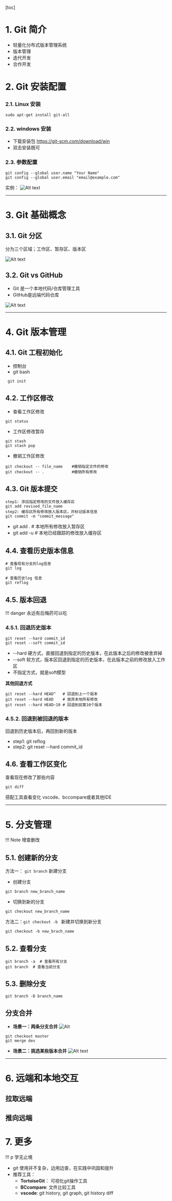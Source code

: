 [toc]


# 1. Git 简介
* 轻量化分布式版本管理系统
* 版本管理
* 迭代开发
* 合作开发


# 2. Git 安装配置

### 2.1. Linux 安装

```bash{.line-numbers}
sudo apt-get install git-all
```

### 2.2. windows 安装

*  下载安装包 https://git-scm.com/download/win 
* 双击安装既可

 
### 2.3. 参数配置

``` bash{.line-numbers}
git config --global user.name "Your Name"
git config --global user.email "email@example.com"
```
实例：
![Alt text](image-1.png)

---


# 3. Git 基础概念
## 3.1. Git 分区
分为三个区域；工作区、暂存区、版本区

![Alt text](image.png)

## 3.2. Git vs GitHub
* Git 是一个本地代码/仓库管理工具
* GitHub是远端代码仓库

![Alt text](image-2.png)

___

# 4. Git 版本管理

## 4.1. Git 工程初始化

* 控制台
* git bash


```bash{.line-numbers}
 git init
```
## 4.2. 工作区修改
* 查看工作区修改
```bash{.line-numbers}
git status 
```
* 工作区修改暂存
```bash{.line-numbers}
git stash 
git stash pop
```

* 撤销工作区修改
```bash{.line-numbers}
git checkout -- file_name    #撤销指定文件的修改
git checkout -- .            #撤销所有修改
```


## 4.3. Git 版本提交
```bash{.line-numbers}
step1: 添加指定修改的文件放入缓存区
git add revised_file_name
step2: 缓存区所有修改放入版本区，并标记版本信息
git commit -m "commit_message"
```
* git add .  # 本地所有修改放入暂存区
* git add -u # 本地已经跟踪的修改放入缓存区

## 4.4. 查看历史版本信息
```bash{.line-numbers}
# 查看现有分支的log信息
git log

# 查看历史log 信息
git reflog
```

## 4.5. 版本回退
!!! danger 永远有后悔药可以吃 

### 4.5.1. 回退历史版本

```bash{.line-numbers}
git reset --hard commit_id
git reset --soft commit_id
```

* --hard 硬方式，直接回退到指定的历史版本，在此版本之后的修改被舍弃掉
* --soft 软方式，版本区回退到指定的历史版本，在此版本之前的修改放入工作区
* 不指定方式，就是soft模型

**其他回退方式**

```bash{.line-numbers}
git reset --hard HEAD^   # 回退到上一个版本
git reset --hard HEAD    # 放弃本地所有修改
git reset --hard HEAD~10 # 回退到前第10个版本
```

### 4.5.2. 回退到被回退的版本

回退到历史版本后，再回到新的版本

* step1: git reflog
* step2: git reset --hard commit_id


## 4.6. 查看工作区变化
查看现在修改了那些内容
```bash{.line-numbers}
git diff
```

搭配工具查看变化 vscode、bccompare或者其他IDE


***

# 5. 分支管理

!!! Note 增查删改

## 5.1. 创建新的分支

方法一： ```git branch``` 新建分支

- 创建分支

```bash{.line-numbers}
git branch new_branch_name 
```

- 切换到新的分支

```bash{.line-numbers}
git checkout new_branch_name
```

方法二：```git checkout -b ``` 新建并切换到新分支
```bash{.line-numbers}
git checkout -b new_brach_name
```
## 5.2. 查看分支
```bash{.line-numbers}
git branch -a  # 查看所有分支
git branch  # 查看当前分支
```

## 5.3. 删除分支
```bash{.line-numbers}
git branch -D branch_name
```

## 分支合并
- **场景一：两条分支合并**
![Alt](image-3.png)

```bash{.line-numbers}
git checkout master 
git merge dev
```

- **场景二：挑选某些版本合并**
![Alt text](image-4.png)

***
# 6. 远端和本地交互
## 拉取远端

## 推向远端

# 7. 更多

!!! p 学无止境

- git 使用并不复杂，边用边查，在实践中巩固和提升
- 推荐工具：
  - **TortoiseGit**： 可视化git操作工具
  - **BCcompare**: 文件比较工具
  - **vscode**: git history, git graph, git history diff
